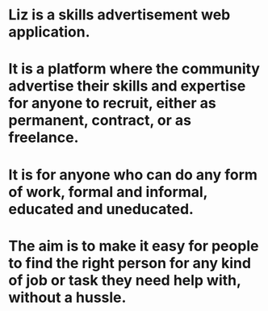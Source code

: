 # Liz is a skills advertisement web application. 
# It is a platform where the community advertise their skills and expertise for anyone to recruit, either as permanent, contract, or as freelance.
# It is for anyone who can do any form of work, formal and informal, educated and uneducated.
# The aim is to make it easy for people to find the right person for any kind of job or task they need help with, without a hussle.
